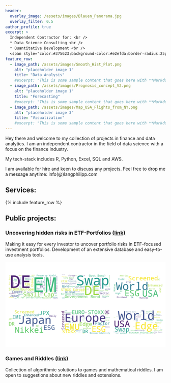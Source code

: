 ```yaml
---
header:
  overlay_image: /assets/images/Blauen_Panorama.jpg
  overlay_filter: 0.5
author_profile: true
excerpt: >
  Independent Contractor for: <br />
  * Data Science Consulting <br /> 
  * Quantitative Development <br /> 
  <span style="color:#375623;background-color:#e2efda;border-radius:25px;padding:1px 20px 1px 20px;"> Available for hire </span>
feature_row:
  - image_path: /assets/images/Smooth_Hist_Plot.png
    alt: "placeholder image 1"
    title: "Data Analysis"
    #excerpt: "This is some sample content that goes here with **Markdown** formatting."
  - image_path: /assets/images/Prognosis_concept_V2.png
    alt: "placeholder image 1"
    title: "Forecasting"
    #excerpt: "This is some sample content that goes here with **Markdown** formatting."
  - image_path: /assets/images/Map_USA_Flights_from_NY.png
    alt: "placeholder image 3"
    title: "Visualization"
    #excerpt: "This is some sample content that goes here with **Markdown** formatting."
---
```


Hey there and welcome to my collection of projects in finance and data analytics. I am an independent contractor in the field of data science with a focus on the finance industry.

My tech-stack includes R, Python, Excel, SQL and AWS. 

I am available for hire and keen to discuss any projects. Feel free to drop me a message anytime: info(@)langphilipp.com

## Services:

{% include feature_row %}


## Public projects:


### Uncovering hidden risks in ETF-Portfolios [(link)](/overview/)

Making it easy for every investor to uncover portfolio risks in ETF-focused investment portfolios. Development of an extensive database and easy-to-use analysis tools.

![kMeans wordcloud](/assets/images/C010_Simi_Cluster.png)

### Games and Riddles [(link)](/overview_games/)

Collection of algorithmic solutions to games and mathematical riddles. I am open to suggestions about new riddles and extensions.



